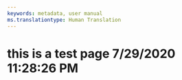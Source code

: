 ```yaml
---
keywords: metadata, user manual
ms.translationtype: Human Translation
---
```

# this is a test page 7/29/2020 11:28:26 PM